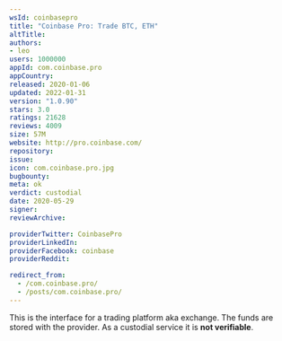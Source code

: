 ```yaml
---
wsId: coinbasepro
title: "Coinbase Pro: Trade BTC, ETH"
altTitle: 
authors:
- leo
users: 1000000
appId: com.coinbase.pro
appCountry: 
released: 2020-01-06
updated: 2022-01-31
version: "1.0.90"
stars: 3.0
ratings: 21628
reviews: 4009
size: 57M
website: http://pro.coinbase.com/
repository: 
issue: 
icon: com.coinbase.pro.jpg
bugbounty: 
meta: ok
verdict: custodial
date: 2020-05-29
signer: 
reviewArchive:

providerTwitter: CoinbasePro
providerLinkedIn: 
providerFacebook: coinbase
providerReddit: 

redirect_from:
  - /com.coinbase.pro/
  - /posts/com.coinbase.pro/
---
```


This is the interface for a trading platform aka exchange. The funds are stored
with the provider. As a custodial service it is **not verifiable**.
